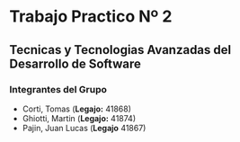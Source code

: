 # Trabajo Practico Nº 2
## Tecnicas y Tecnologias Avanzadas del Desarrollo de Software
### Integrantes del Grupo
* Corti, Tomas (__Legajo:__ 41868)
* Ghiotti, Martin (__Legajo:__ 41874)
* Pajin, Juan Lucas (__Legajo__ 41867)